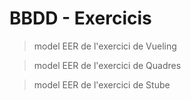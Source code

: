 # BBDD - Exercicis

> model EER de l'exercici de Vueling

> model EER de l'exercici de Quadres

> model EER de l'exercici de Stube